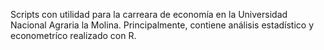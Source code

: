 Scripts con utilidad para la carreara de economía en la Universidad Nacional Agraria la Molina. Principalmente, contiene análisis estadístico y econometríco realizado con R.
